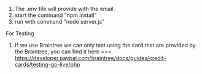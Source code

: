 1. The .env file will provide with the email.
2. start the command "npm install"
3. run with command "node server.js"

 For Testing
  1. If we use Braintree we can only test using the card that are provided by the Braintree, you can find it here >>> https://developer.paypal.com/braintree/docs/guides/credit-cards/testing-go-live/php
